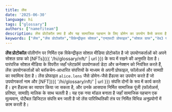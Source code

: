 ```yaml
---
title: लेंस
date: '2025-06-30'
language: hi
tags: ["glossary"]
authors: ["namefiteam"]
description: लेंस प्रोटोकॉल क्या है और यह सामाजिक पहचान के लिए डोमेन का उपयोग कैसे करता है?
keywords: ["लेंस","लेंस प्रोटोकॉल","विकेन्द्रीकृत सोशल","एनएफटी प्रोफाइल","सोशल ग्राफ","वेब3 पहचान"]
---
```


**लेंस प्रोटोकॉल** पॉलीगॉन पर निर्मित एक विकेन्द्रीकृत सोशल मीडिया प्रोटोकॉल है जो उपयोगकर्ताओं को अपने सोशल ग्राफ को [NFTs]({{ '/hi/glossary/nft/' | url }}) के रूप में रखने की अनुमति देता है। पारंपरिक सोशल मीडिया के विपरीत जहाँ प्लेटफ़ॉर्म उपयोगकर्ता डेटा और कनेक्शन को नियंत्रित करते हैं, लेंस उपयोगकर्ताओं को ब्लॉकचेन-आधारित संपत्तियों के माध्यम से अपनी प्रोफाइल, फॉलोअर्स और सामग्री का स्वामित्व देता है। लेंस प्रोफाइल `alice.lens` जैसे डोमेन-जैसे हैंडल्स का उपयोग करते हैं जो उपयोगकर्ता नाम और [NFT]({{ '/hi/glossary/nft/' | url }}) संपत्ति दोनों के रूप में कार्य करते हैं। इन हैंडल्स का व्यापार किया जा सकता है, और उनके आसपास निर्मित सामाजिक पूंजी (फॉलोअर्स, प्रतिष्ठा, सामग्री) मालिक के साथ चलती है। यह एक नया मॉडल बनाता है जहाँ सामाजिक पहचान एक मूल्यवान, पोर्टेबल डिजिटल संपत्ति बन जाती है जो लेंस पारिस्थितिकी तंत्र पर निर्मित विभिन्न अनुप्रयोगों में काम करती है।